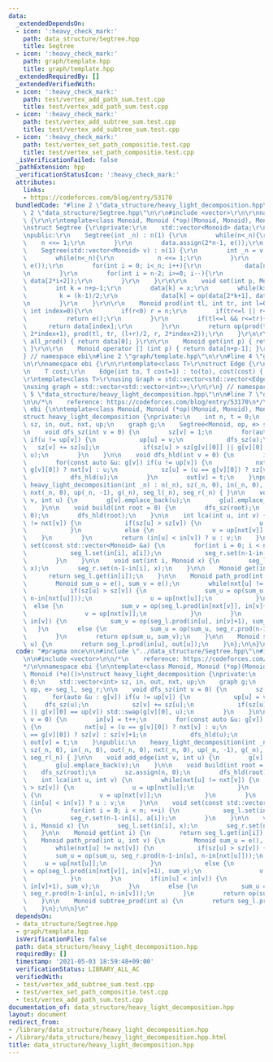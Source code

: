 ```yaml
---
data:
  _extendedDependsOn:
  - icon: ':heavy_check_mark:'
    path: data_structure/Segtree.hpp
    title: Segtree
  - icon: ':heavy_check_mark:'
    path: graph/template.hpp
    title: graph/template.hpp
  _extendedRequiredBy: []
  _extendedVerifiedWith:
  - icon: ':heavy_check_mark:'
    path: test/vertex_add_path_sum.test.cpp
    title: test/vertex_add_path_sum.test.cpp
  - icon: ':heavy_check_mark:'
    path: test/vertex_add_subtree_sum.test.cpp
    title: test/vertex_add_subtree_sum.test.cpp
  - icon: ':heavy_check_mark:'
    path: test/vertex_set_path_compositie.test.cpp
    title: test/vertex_set_path_compositie.test.cpp
  _isVerificationFailed: false
  _pathExtension: hpp
  _verificationStatusIcon: ':heavy_check_mark:'
  attributes:
    links:
    - https://codeforces.com/blog/entry/53170
  bundledCode: "#line 2 \"data_structure/heavy_light_decomposition.hpp\"\n\n#line\
    \ 2 \"data_structure/Segtree.hpp\"\n\r\n#include <vector>\r\n\r\nnamespace ebi\
    \ {\r\n\r\ntemplate<class Monoid, Monoid (*op)(Monoid, Monoid), Monoid (*e)()>\r\
    \nstruct Segtree {\r\nprivate:\r\n    std::vector<Monoid> data;\r\n    int n;\r\
    \npublic:\r\n    Segtree(int _n) : n(1) {\r\n        while(n<_n){\r\n        \
    \    n <<= 1;\r\n        }\r\n        data.assign(2*n-1, e());\r\n    }\r\n\r\n\
    \    Segtree(std::vector<Monoid> v) : n(1) {\r\n        int _n = v.size();\r\n\
    \        while(n<_n){\r\n            n <<= 1;\r\n        }\r\n        data.assign(2*n-1,\
    \ e());\r\n        for(int i = 0; i<_n; i++){\r\n            data[n+i-1] = v[i];\r\
    \n        }\r\n        for(int i = n-2; i>=0; i--){\r\n            data[i] = op(data[2*i+1],\
    \ data[2*i+2]);\r\n        }\r\n    }\r\n\r\n    void set(int p, Monoid x){\r\n\
    \        int k = n+p-1;\r\n        data[k] = x;\r\n        while(k>0){\r\n   \
    \         k = (k-1)/2;\r\n            data[k] = op(data[2*k+1], data[2*k+2]);\r\
    \n        }\r\n    }\r\n\r\n    Monoid prod(int tl, int tr, int l=0, int r=-1,\
    \ int index=0){\r\n        if(r<0) r = n;\r\n        if(tr<=l || r<=tl){\r\n \
    \           return e();\r\n        }\r\n        if(tl<=l && r<=tr){\r\n      \
    \      return data[index];\r\n        }\r\n        return op(prod(tl, tr, l, (l+r)/2,\
    \ 2*index+1), prod(tl, tr, (l+r)/2, r, 2*index+2));\r\n    }\r\n\r\n    Monoid\
    \ all_prod() { return data[0]; }\r\n\r\n    Monoid get(int p) { return data[n+p-1];\
    \ }\r\n\r\n    Monoid operator [] (int p) { return data[n+p-1]; }\r\n};\r\n\r\n\
    } // namespace ebi\n#line 2 \"graph/template.hpp\"\n\r\n#line 4 \"graph/template.hpp\"\
    \n\r\nnamespace ebi {\r\n\r\ntemplate<class T>\r\nstruct Edge {\r\n    int to;\r\
    \n    T cost;\r\n    Edge(int to, T cost=1) : to(to), cost(cost) { }\r\n};\r\n\
    \r\ntemplate<class T>\r\nusing Graph = std::vector<std::vector<Edge<T>>>;\r\n\r\
    \nusing graph = std::vector<std::vector<int>>;\r\n\r\n} // namespace ebi\n#line\
    \ 5 \"data_structure/heavy_light_decomposition.hpp\"\n\n#line 7 \"data_structure/heavy_light_decomposition.hpp\"\
    \n\n/*\n    reference: https://codeforces.com/blog/entry/53170\n*/\n\nnamespace\
    \ ebi {\n\ntemplate<class Monoid, Monoid (*op)(Monoid, Monoid), Monoid (*e)()>\n\
    struct heavy_light_decomposition {\nprivate:\n    int n, t = 0;\n    std::vector<int>\
    \ sz, in, out, nxt, up;\n    graph g;\n    Segtree<Monoid, op, e> seg_l, seg_r;\n\
    \n    void dfs_sz(int v = 0) {\n        sz[v] = 1;\n        for(auto &u : g[v])\
    \ if(u != up[v]) {\n            up[u] = v;\n            dfs_sz(u);\n         \
    \   sz[v] += sz[u];\n            if(sz[u] > sz[g[v][0]] || g[v][0] == up[v]) std::swap(g[v][0],\
    \ u);\n        }\n    }\n\n    void dfs_hld(int v = 0) {\n        in[v] = t++;\n\
    \        for(const auto &u: g[v]) if(u != up[v]) {\n            nxt[u] = (u ==\
    \ g[v][0]) ? nxt[v] : u;\n            sz[u] = (u == g[v][0]) ? sz[v] : sz[v]+1;\n\
    \            dfs_hld(u);\n        }\n        out[v] = t;\n    }\npublic:\n   \
    \ heavy_light_decomposition(int _n) : n(_n), sz(_n, 0), in(_n, 0), out(_n, 0),\
    \ nxt(_n, 0), up(_n, -1), g(_n), seg_l(_n), seg_r(_n) { }\n\n    void add_edge(int\
    \ v, int u) {\n        g[v].emplace_back(u);\n        g[u].emplace_back(v);\n\
    \    }\n\n    void build(int root = 0) {\n        dfs_sz(root);\n        sz.assign(n,\
    \ 0);\n        dfs_hld(root);\n    }\n\n    int lca(int u, int v) {\n        while(nxt[u]\
    \ != nxt[v]) {\n            if(sz[u] > sz[v]) {\n                u = up[nxt[u]];\n\
    \            }\n            else {\n                v = up[nxt[v]];\n        \
    \    }\n        }\n        return (in[u] < in[v]) ? u : v;\n    }\n\n    void\
    \ set(const std::vector<Monoid> &a) {\n        for(int i = 0; i < n; ++i) {\n\
    \            seg_l.set(in[i], a[i]);\n            seg_r.set(n-1-in[i], a[i]);\n\
    \        }\n    }\n\n    void set(int i, Monoid x) {\n        seg_l.set(in[i],\
    \ x);\n        seg_r.set(n-1-in[i], x);\n    }\n\n    Monoid get(int i) {\n  \
    \      return seg_l.get(in[i]);\n    }\n\n    Monoid path_prod(int u, int v) {\n\
    \        Monoid sum_u = e(), sum_v = e();\n        while(nxt[u] != nxt[v]) {\n\
    \            if(sz[u] > sz[v]) {\n                sum_u = op(sum_u, seg_r.prod(n-1-in[u],\
    \ n-in[nxt[u]]));\n                u = up[nxt[u]];\n            }\n          \
    \  else {\n                sum_v = op(seg_l.prod(in[nxt[v]], in[v]+1), sum_v);\n\
    \                v = up[nxt[v]];\n            }\n        }\n        if(in[u] <\
    \ in[v]) {\n            sum_v = op(seg_l.prod(in[u], in[v]+1), sum_v);\n     \
    \   }\n        else {\n            sum_u = op(sum_u, seg_r.prod(n-1-in[u], n-in[v]));\n\
    \        }\n        return op(sum_u, sum_v);\n    }\n\n    Monoid subtree_prod(int\
    \ u) {\n        return seg_l.prod(in[u], out[u]);\n    }\n};\n\n}\n"
  code: "#pragma once\n\n#include \"../data_structure/Segtree.hpp\"\n#include \"../graph/template.hpp\"\
    \n\n#include <vector>\n\n/*\n    reference: https://codeforces.com/blog/entry/53170\n\
    */\n\nnamespace ebi {\n\ntemplate<class Monoid, Monoid (*op)(Monoid, Monoid),\
    \ Monoid (*e)()>\nstruct heavy_light_decomposition {\nprivate:\n    int n, t =\
    \ 0;\n    std::vector<int> sz, in, out, nxt, up;\n    graph g;\n    Segtree<Monoid,\
    \ op, e> seg_l, seg_r;\n\n    void dfs_sz(int v = 0) {\n        sz[v] = 1;\n \
    \       for(auto &u : g[v]) if(u != up[v]) {\n            up[u] = v;\n       \
    \     dfs_sz(u);\n            sz[v] += sz[u];\n            if(sz[u] > sz[g[v][0]]\
    \ || g[v][0] == up[v]) std::swap(g[v][0], u);\n        }\n    }\n\n    void dfs_hld(int\
    \ v = 0) {\n        in[v] = t++;\n        for(const auto &u: g[v]) if(u != up[v])\
    \ {\n            nxt[u] = (u == g[v][0]) ? nxt[v] : u;\n            sz[u] = (u\
    \ == g[v][0]) ? sz[v] : sz[v]+1;\n            dfs_hld(u);\n        }\n       \
    \ out[v] = t;\n    }\npublic:\n    heavy_light_decomposition(int _n) : n(_n),\
    \ sz(_n, 0), in(_n, 0), out(_n, 0), nxt(_n, 0), up(_n, -1), g(_n), seg_l(_n),\
    \ seg_r(_n) { }\n\n    void add_edge(int v, int u) {\n        g[v].emplace_back(u);\n\
    \        g[u].emplace_back(v);\n    }\n\n    void build(int root = 0) {\n    \
    \    dfs_sz(root);\n        sz.assign(n, 0);\n        dfs_hld(root);\n    }\n\n\
    \    int lca(int u, int v) {\n        while(nxt[u] != nxt[v]) {\n            if(sz[u]\
    \ > sz[v]) {\n                u = up[nxt[u]];\n            }\n            else\
    \ {\n                v = up[nxt[v]];\n            }\n        }\n        return\
    \ (in[u] < in[v]) ? u : v;\n    }\n\n    void set(const std::vector<Monoid> &a)\
    \ {\n        for(int i = 0; i < n; ++i) {\n            seg_l.set(in[i], a[i]);\n\
    \            seg_r.set(n-1-in[i], a[i]);\n        }\n    }\n\n    void set(int\
    \ i, Monoid x) {\n        seg_l.set(in[i], x);\n        seg_r.set(n-1-in[i], x);\n\
    \    }\n\n    Monoid get(int i) {\n        return seg_l.get(in[i]);\n    }\n\n\
    \    Monoid path_prod(int u, int v) {\n        Monoid sum_u = e(), sum_v = e();\n\
    \        while(nxt[u] != nxt[v]) {\n            if(sz[u] > sz[v]) {\n        \
    \        sum_u = op(sum_u, seg_r.prod(n-1-in[u], n-in[nxt[u]]));\n           \
    \     u = up[nxt[u]];\n            }\n            else {\n                sum_v\
    \ = op(seg_l.prod(in[nxt[v]], in[v]+1), sum_v);\n                v = up[nxt[v]];\n\
    \            }\n        }\n        if(in[u] < in[v]) {\n            sum_v = op(seg_l.prod(in[u],\
    \ in[v]+1), sum_v);\n        }\n        else {\n            sum_u = op(sum_u,\
    \ seg_r.prod(n-1-in[u], n-in[v]));\n        }\n        return op(sum_u, sum_v);\n\
    \    }\n\n    Monoid subtree_prod(int u) {\n        return seg_l.prod(in[u], out[u]);\n\
    \    }\n};\n\n}\n"
  dependsOn:
  - data_structure/Segtree.hpp
  - graph/template.hpp
  isVerificationFile: false
  path: data_structure/heavy_light_decomposition.hpp
  requiredBy: []
  timestamp: '2021-05-03 18:59:48+09:00'
  verificationStatus: LIBRARY_ALL_AC
  verifiedWith:
  - test/vertex_add_subtree_sum.test.cpp
  - test/vertex_set_path_compositie.test.cpp
  - test/vertex_add_path_sum.test.cpp
documentation_of: data_structure/heavy_light_decomposition.hpp
layout: document
redirect_from:
- /library/data_structure/heavy_light_decomposition.hpp
- /library/data_structure/heavy_light_decomposition.hpp.html
title: data_structure/heavy_light_decomposition.hpp
---
```

